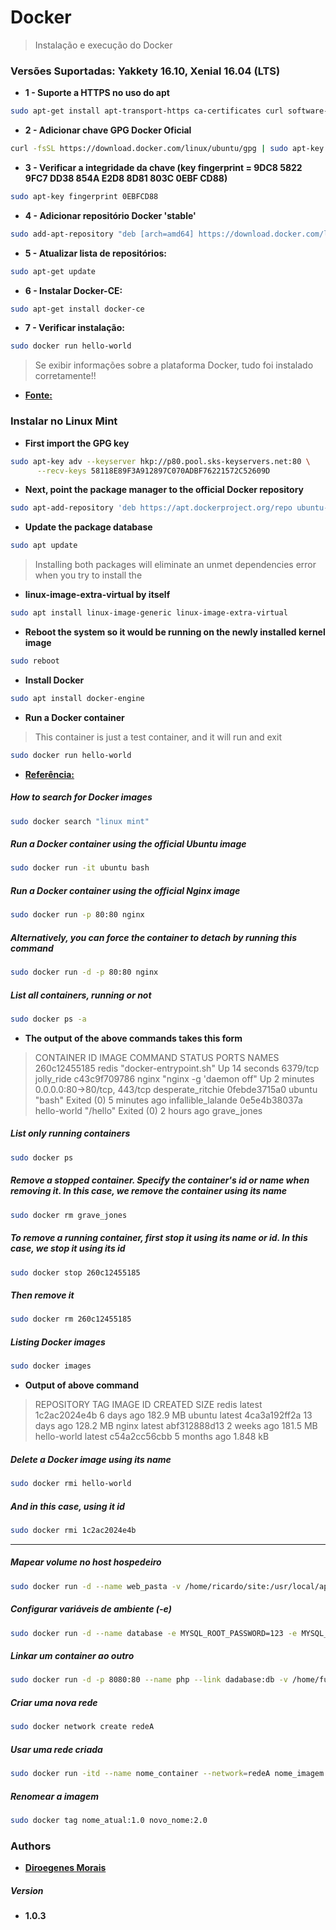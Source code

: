 # Docker

>Instalação e execução do Docker

### Versões Suportadas: Yakkety 16.10, Xenial 16.04 (LTS)

* **1 - Suporte a HTTPS no uso do apt**
```bash
sudo apt-get install apt-transport-https ca-certificates curl software-properties-common
```

* **2 - Adicionar chave GPG Docker Oficial**
```bash
curl -fsSL https://download.docker.com/linux/ubuntu/gpg | sudo apt-key add -
```

* **3 - Verificar a integridade da chave (key fingerprint = 9DC8 5822 9FC7 DD38 854A E2D8 8D81 803C 0EBF CD88)**
```bash
sudo apt-key fingerprint 0EBFCD88
```

* **4 - Adicionar repositório Docker 'stable'**
```bash
sudo add-apt-repository "deb [arch=amd64] https://download.docker.com/linux/ubuntu $(lsb_release -cs) stable"
```

* **5 - Atualizar lista de repositórios:**
```bash
sudo apt-get update
```

* **6 - Instalar Docker-CE:**
```bash
sudo apt-get install docker-ce
```

* **7 - Verificar instalação:**
```bash
sudo docker run hello-world
```

>Se exibir informações sobre a plataforma Docker, tudo foi instalado corretamente!!

* [**Fonte:**](https://docs.docker.com/engine/installation/linux/ubuntu/)

### Instalar no Linux Mint

* **First import the GPG key**
```bash
sudo apt-key adv --keyserver hkp://p80.pool.sks-keyservers.net:80 \
      --recv-keys 58118E89F3A912897C070ADBF76221572C52609D
```

* **Next, point the package manager to the official Docker repository**
```bash
sudo apt-add-repository 'deb https://apt.dockerproject.org/repo ubuntu-xenial main'
```

* **Update the package database**
```bash
sudo apt update
```

>Installing both packages will eliminate an unmet dependencies error when you try to install the 

* **linux-image-extra-virtual by itself**
```bash
sudo apt install linux-image-generic linux-image-extra-virtual
```

* **Reboot the system so it would be running on the newly installed kernel image**
```bash
sudo reboot
```

* **Install Docker**
```bash
sudo apt install docker-engine
```

* **Run a Docker container**

>This container is just a test container, and it will run and exit
```bash
sudo docker run hello-world
```

* [**Referência:**](http://linuxbsdos.com/2016/12/13/how-to-install-docker-and-run-docker-containers-on-linux-mint-1818-1/)

##### How to search for Docker images
```bash
sudo docker search "linux mint"
```

##### Run a Docker container using the official Ubuntu image
```bash
sudo docker run -it ubuntu bash
```

##### Run a Docker container using the official Nginx image
```bash
sudo docker run -p 80:80 nginx
```

##### Alternatively, you can force the container to detach by running this command
```bash
sudo docker run -d -p 80:80 nginx
```

##### List all containers, running or not
```bash
sudo docker ps -a
```

* **The output of the above commands takes this form**
> CONTAINER ID      IMAGE        COMMAND              STATUS                PORTS                   NAMES
> 260c12455185        redis   "docker-entrypoint.sh"  Up 14 seconds          6379/tcp                      jolly_ride
> c43c9f709786        nginx   "nginx -g 'daemon off"  Up 2 minutes       0.0.0.0:80->80/tcp, 443/tcp   desperate_ritchie
> 0febde3715a0        ubuntu       "bash"           Exited (0) 5 minutes ago                           infallible_lalande
> 0e5e4b38037a        hello-world    "/hello"          Exited (0) 2 hours ago                             grave_jones
 
##### List only running containers
```bash
sudo docker ps
```

##### Remove a stopped container. Specify the container's id or name when removing it. In this case, we remove the container using its name
```bash
sudo docker rm grave_jones
```

##### To remove a running container, first stop it using its name or id. In this case, we stop it using its id
```bash
sudo docker stop 260c12455185
```

##### Then remove it
```bash
sudo docker rm 260c12455185
```

##### Listing Docker images
```bash
sudo docker images
```

* **Output of above command**
> REPOSITORY          TAG                 IMAGE ID            CREATED             SIZE
> redis               latest              1c2ac2024e4b        6 days ago          182.9 MB
> ubuntu              latest              4ca3a192ff2a        13 days ago         128.2 MB
> nginx               latest              abf312888d13        2 weeks ago         181.5 MB
> hello-world         latest              c54a2cc56cbb        5 months ago        1.848 kB

##### Delete a Docker image using its name
```bash
sudo docker rmi hello-world
```

##### And in this case, using it id
```bash
sudo docker rmi 1c2ac2024e4b
```
______________

##### Mapear volume no host hospedeiro
```bash
sudo docker run -d --name web_pasta -v /home/ricardo/site:/usr/local/apache2/htdocs -p 9091:80 httpd
```

##### Configurar variáveis de ambiente (-e)
```bash
sudo docker run -d --name database -e MYSQL_ROOT_PASSWORD=123 -e MYSQL_DATABASE=teste -e MYSQL_USER=fulano -e MYSQL_PASSWORD=senha mysql:5.5
```

##### Linkar um container ao outro
```bash
sudo docker run -d -p 8080:80 --name php --link dadabase:db -v /home/fulano/html:/var/www/html php:5.6-apache
```

##### Criar uma nova rede
```bash
sudo docker network create redeA
```

##### Usar uma rede criada
```bash
sudo docker run -itd --name nome_container --network=redeA nome_imagem
```

##### Renomear a imagem
```bash
sudo docker tag nome_atual:1.0 novo_nome:2.0
```

### Authors

* [**Diroegenes Morais**](https://github.com/diorgenesmorais)

##### Version

* **1.0.3**
